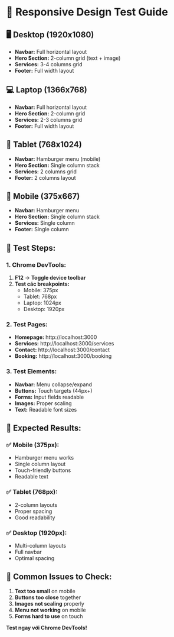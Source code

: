 # 📱 Responsive Design Test Guide

## 🖥️ **Desktop (1920x1080)**
- **Navbar:** Full horizontal layout
- **Hero Section:** 2-column grid (text + image)
- **Services:** 3-4 columns grid
- **Footer:** Full width layout

## 💻 **Laptop (1366x768)**
- **Navbar:** Full horizontal layout
- **Hero Section:** 2-column grid
- **Services:** 2-3 columns grid
- **Footer:** Full width layout

## 📱 **Tablet (768x1024)**
- **Navbar:** Hamburger menu (mobile)
- **Hero Section:** Single column stack
- **Services:** 2 columns grid
- **Footer:** 2 columns layout

## 📱 **Mobile (375x667)**
- **Navbar:** Hamburger menu
- **Hero Section:** Single column stack
- **Services:** Single column
- **Footer:** Single column

## 🧪 **Test Steps:**

### **1. Chrome DevTools:**
1. **F12** → **Toggle device toolbar**
2. **Test các breakpoints:**
   - Mobile: 375px
   - Tablet: 768px
   - Laptop: 1024px
   - Desktop: 1920px

### **2. Test Pages:**
- **Homepage:** http://localhost:3000
- **Services:** http://localhost:3000/services
- **Contact:** http://localhost:3000/contact
- **Booking:** http://localhost:3000/booking

### **3. Test Elements:**
- **Navbar:** Menu collapse/expand
- **Buttons:** Touch targets (44px+)
- **Forms:** Input fields readable
- **Images:** Proper scaling
- **Text:** Readable font sizes

## 🎯 **Expected Results:**

### **✅ Mobile (375px):**
- Hamburger menu works
- Single column layout
- Touch-friendly buttons
- Readable text

### **✅ Tablet (768px):**
- 2-column layouts
- Proper spacing
- Good readability

### **✅ Desktop (1920px):**
- Multi-column layouts
- Full navbar
- Optimal spacing

## 🐛 **Common Issues to Check:**

1. **Text too small** on mobile
2. **Buttons too close** together
3. **Images not scaling** properly
4. **Menu not working** on mobile
5. **Forms hard to use** on touch

**Test ngay với Chrome DevTools!**
